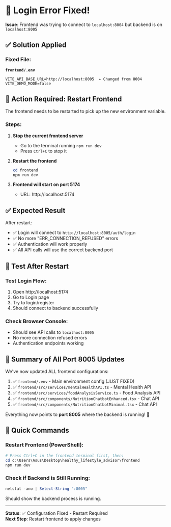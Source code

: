 # 🔧 Login Error Fixed!

**Issue**: Frontend was trying to connect to `localhost:8004` but backend is on `localhost:8005`

## ✅ Solution Applied

### Fixed File:
**`frontend/.env`**
```
VITE_API_BASE_URL=http://localhost:8005  ← Changed from 8004
VITE_DEMO_MODE=false
```

## 🔄 Action Required: Restart Frontend

The frontend needs to be restarted to pick up the new environment variable.

### Steps:

1. **Stop the current frontend server**
   - Go to the terminal running `npm run dev`
   - Press `Ctrl+C` to stop it

2. **Restart the frontend**
   ```powershell
   cd frontend
   npm run dev
   ```

3. **Frontend will start on port 5174**
   - URL: http://localhost:5174

## ✅ Expected Result

After restart:
- ✅ Login will connect to `http://localhost:8005/auth/login`
- ✅ No more "ERR_CONNECTION_REFUSED" errors
- ✅ Authentication will work properly
- ✅ All API calls will use the correct backend port

## 🧪 Test After Restart

### Test Login Flow:
1. Open http://localhost:5174
2. Go to Login page
3. Try to login/register
4. Should connect to backend successfully

### Check Browser Console:
- Should see API calls to `localhost:8005`
- No more connection refused errors
- Authentication endpoints working

## 📝 Summary of All Port 8005 Updates

We've now updated ALL frontend configurations:

1. ✅ `frontend/.env` - Main environment config (JUST FIXED)
2. ✅ `frontend/src/services/mentalHealthAPI.ts` - Mental Health API
3. ✅ `frontend/src/services/foodAnalysisService.ts` - Food Analysis API
4. ✅ `frontend/src/components/NutritionChatbotEnhanced.tsx` - Chat API
5. ✅ `frontend/src/components/NutritionChatbotMinimal.tsx` - Chat API

Everything now points to **port 8005** where the backend is running! 🎉

## 🚀 Quick Commands

### Restart Frontend (PowerShell):
```powershell
# Press Ctrl+C in the frontend terminal first, then:
cd c:\Users\Asus\Desktop\healthy_lifestyle_advisor\frontend
npm run dev
```

### Check if Backend is Still Running:
```powershell
netstat -ano | Select-String ":8005"
```

Should show the backend process is running.

---

**Status**: ✅ Configuration Fixed - Restart Required  
**Next Step**: Restart frontend to apply changes
